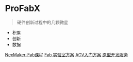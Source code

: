 

# ProFabX

> 硬件创新过程中的几颗微星

- 积累
- 创新
- 数据

[NexMaker-Fab课程](https://www.nexmaker.com/)
[Fab 实验室方案](lab/lab.md)
[AGV入门方案](agv/agv.md)
[原型开发服务](prototype/prototype.md)



<!-- ![color](#ffffff) -->

